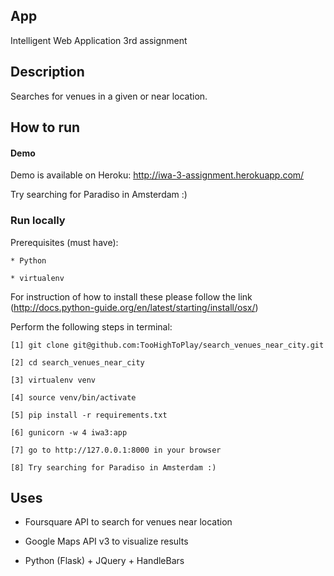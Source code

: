 ## App

Intelligent Web Application 3rd assignment

## Description

Searches for venues in a given or near location.

## How to run

#### Demo

Demo is available on Heroku: http://iwa-3-assignment.herokuapp.com/

Try searching for Paradiso in Amsterdam :)

### Run locally

Prerequisites (must have):

	* Python

	* virtualenv

For instruction of how to install these please follow the link (http://docs.python-guide.org/en/latest/starting/install/osx/)

Perform the following steps in terminal:

	[1] git clone git@github.com:TooHighToPlay/search_venues_near_city.git

	[2] cd search_venues_near_city

	[3] virtualenv venv

	[4] source venv/bin/activate

	[5] pip install -r requirements.txt

	[6] gunicorn -w 4 iwa3:app

	[7] go to http://127.0.0.1:8000 in your browser

	[8] Try searching for Paradiso in Amsterdam :)

## Uses

* Foursquare API to search for venues near location

* Google Maps API v3 to visualize results

* Python (Flask) + JQuery + HandleBars